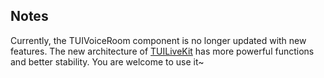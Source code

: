 ## Notes
Currently, the TUIVoiceRoom component is no longer updated with new features. The new architecture of [TUILiveKit](https://github.com/Tencent-RTC/TUILiveKit) has more powerful functions and better stability. You are welcome to use it~
